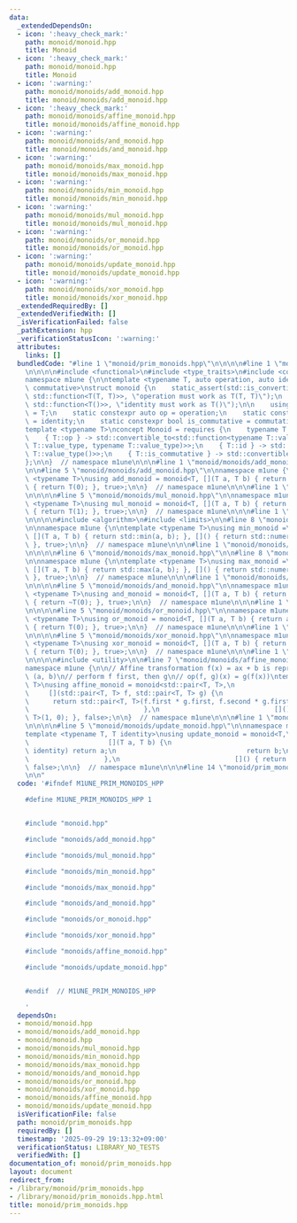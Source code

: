 ```yaml
---
data:
  _extendedDependsOn:
  - icon: ':heavy_check_mark:'
    path: monoid/monoid.hpp
    title: Monoid
  - icon: ':heavy_check_mark:'
    path: monoid/monoid.hpp
    title: Monoid
  - icon: ':warning:'
    path: monoid/monoids/add_monoid.hpp
    title: monoid/monoids/add_monoid.hpp
  - icon: ':heavy_check_mark:'
    path: monoid/monoids/affine_monoid.hpp
    title: monoid/monoids/affine_monoid.hpp
  - icon: ':warning:'
    path: monoid/monoids/and_monoid.hpp
    title: monoid/monoids/and_monoid.hpp
  - icon: ':warning:'
    path: monoid/monoids/max_monoid.hpp
    title: monoid/monoids/max_monoid.hpp
  - icon: ':warning:'
    path: monoid/monoids/min_monoid.hpp
    title: monoid/monoids/min_monoid.hpp
  - icon: ':warning:'
    path: monoid/monoids/mul_monoid.hpp
    title: monoid/monoids/mul_monoid.hpp
  - icon: ':warning:'
    path: monoid/monoids/or_monoid.hpp
    title: monoid/monoids/or_monoid.hpp
  - icon: ':warning:'
    path: monoid/monoids/update_monoid.hpp
    title: monoid/monoids/update_monoid.hpp
  - icon: ':warning:'
    path: monoid/monoids/xor_monoid.hpp
    title: monoid/monoids/xor_monoid.hpp
  _extendedRequiredBy: []
  _extendedVerifiedWith: []
  _isVerificationFailed: false
  _pathExtension: hpp
  _verificationStatusIcon: ':warning:'
  attributes:
    links: []
  bundledCode: "#line 1 \"monoid/prim_monoids.hpp\"\n\n\n\n#line 1 \"monoid/monoid.hpp\"\
    \n\n\n\n#include <functional>\n#include <type_traits>\n#include <concepts>\n\n\
    namespace m1une {\n\ntemplate <typename T, auto operation, auto identity, bool\
    \ commutative>\nstruct monoid {\n    static_assert(std::is_convertible_v<decltype(operation),\
    \ std::function<T(T, T)>>, \"operation must work as T(T, T)\");\n    static_assert(std::is_convertible_v<decltype(identity),\
    \ std::function<T()>>, \"identity must work as T()\");\n\n    using value_type\
    \ = T;\n    static constexpr auto op = operation;\n    static constexpr auto id\
    \ = identity;\n    static constexpr bool is_commutative = commutative;\n};\n\n\
    template <typename T>\nconcept Monoid = requires {\n    typename T::value_type;\n\
    \    { T::op } -> std::convertible_to<std::function<typename T::value_type(typename\
    \ T::value_type, typename T::value_type)>>;\n    { T::id } -> std::convertible_to<std::function<typename\
    \ T::value_type()>>;\n    { T::is_commutative } -> std::convertible_to<bool>;\n\
    };\n\n}  // namespace m1une\n\n\n#line 1 \"monoid/monoids/add_monoid.hpp\"\n\n\
    \n\n#line 5 \"monoid/monoids/add_monoid.hpp\"\n\nnamespace m1une {\n\ntemplate\
    \ <typename T>\nusing add_monoid = monoid<T, [](T a, T b) { return a + b; }, []()\
    \ { return T(0); }, true>;\n\n}  // namespace m1une\n\n\n#line 1 \"monoid/monoids/mul_monoid.hpp\"\
    \n\n\n\n#line 5 \"monoid/monoids/mul_monoid.hpp\"\n\nnamespace m1une {\n\ntemplate\
    \ <typename T>\nusing mul_monoid = monoid<T, [](T a, T b) { return a * b; }, []()\
    \ { return T(1); }, true>;\n\n}  // namespace m1une\n\n\n#line 1 \"monoid/monoids/min_monoid.hpp\"\
    \n\n\n\n#include <algorithm>\n#include <limits>\n\n#line 8 \"monoid/monoids/min_monoid.hpp\"\
    \n\nnamespace m1une {\n\ntemplate <typename T>\nusing min_monoid =\n    monoid<T,\
    \ [](T a, T b) { return std::min(a, b); }, []() { return std::numeric_limits<T>::max();\
    \ }, true>;\n\n}  // namespace m1une\n\n\n#line 1 \"monoid/monoids/max_monoid.hpp\"\
    \n\n\n\n#line 6 \"monoid/monoids/max_monoid.hpp\"\n\n#line 8 \"monoid/monoids/max_monoid.hpp\"\
    \n\nnamespace m1une {\n\ntemplate <typename T>\nusing max_monoid =\n    monoid<T,\
    \ [](T a, T b) { return std::max(a, b); }, []() { return std::numeric_limits<T>::min();\
    \ }, true>;\n\n}  // namespace m1une\n\n\n#line 1 \"monoid/monoids/and_monoid.hpp\"\
    \n\n\n\n#line 5 \"monoid/monoids/and_monoid.hpp\"\n\nnamespace m1une {\n\ntemplate\
    \ <typename T>\nusing and_monoid = monoid<T, [](T a, T b) { return a & b; }, []()\
    \ { return ~T(0); }, true>;\n\n}  // namespace m1une\n\n\n#line 1 \"monoid/monoids/or_monoid.hpp\"\
    \n\n\n\n#line 5 \"monoid/monoids/or_monoid.hpp\"\n\nnamespace m1une {\n\ntemplate\
    \ <typename T>\nusing or_monoid = monoid<T, [](T a, T b) { return a | b; }, []()\
    \ { return T(0); }, true>;\n\n}  // namespace m1une\n\n\n#line 1 \"monoid/monoids/xor_monoid.hpp\"\
    \n\n\n\n#line 5 \"monoid/monoids/xor_monoid.hpp\"\n\nnamespace m1une {\n\ntemplate\
    \ <typename T>\nusing xor_monoid = monoid<T, [](T a, T b) { return a ^ b; }, []()\
    \ { return T(0); }, true>;\n\n}  // namespace m1une\n\n\n#line 1 \"monoid/monoids/affine_monoid.hpp\"\
    \n\n\n\n#include <utility>\n\n#line 7 \"monoid/monoids/affine_monoid.hpp\"\n\n\
    namespace m1une {\n\n// Affine transformation f(x) = ax + b is represented as\
    \ (a, b)\n// perform f first, then g\n// op(f, g)(x) = g(f(x))\ntemplate <typename\
    \ T>\nusing affine_monoid = monoid<std::pair<T, T>,\n                        \
    \     [](std::pair<T, T> f, std::pair<T, T> g) {\n                           \
    \      return std::pair<T, T>(f.first * g.first, f.second * g.first + g.second);\n\
    \                             },\n                             []() { return std::pair<T,\
    \ T>(1, 0); }, false>;\n\n}  // namespace m1une\n\n\n#line 1 \"monoid/monoids/update_monoid.hpp\"\
    \n\n\n\n#line 5 \"monoid/monoids/update_monoid.hpp\"\n\nnamespace m1une {\n\n\
    template <typename T, T identity>\nusing update_monoid = monoid<T,\n         \
    \                    [](T a, T b) {\n                                 if (b ==\
    \ identity) return a;\n                                 return b;\n          \
    \                   },\n                             []() { return identity; },\
    \ false>;\n\n}  // namespace m1une\n\n\n#line 14 \"monoid/prim_monoids.hpp\"\n\
    \n\n"
  code: '#ifndef M1UNE_PRIM_MONOIDS_HPP

    #define M1UNE_PRIM_MONOIDS_HPP 1


    #include "monoid.hpp"

    #include "monoids/add_monoid.hpp"

    #include "monoids/mul_monoid.hpp"

    #include "monoids/min_monoid.hpp"

    #include "monoids/max_monoid.hpp"

    #include "monoids/and_monoid.hpp"

    #include "monoids/or_monoid.hpp"

    #include "monoids/xor_monoid.hpp"

    #include "monoids/affine_monoid.hpp"

    #include "monoids/update_monoid.hpp"


    #endif  // M1UNE_PRIM_MONOIDS_HPP

    '
  dependsOn:
  - monoid/monoid.hpp
  - monoid/monoids/add_monoid.hpp
  - monoid/monoid.hpp
  - monoid/monoids/mul_monoid.hpp
  - monoid/monoids/min_monoid.hpp
  - monoid/monoids/max_monoid.hpp
  - monoid/monoids/and_monoid.hpp
  - monoid/monoids/or_monoid.hpp
  - monoid/monoids/xor_monoid.hpp
  - monoid/monoids/affine_monoid.hpp
  - monoid/monoids/update_monoid.hpp
  isVerificationFile: false
  path: monoid/prim_monoids.hpp
  requiredBy: []
  timestamp: '2025-09-29 19:13:32+09:00'
  verificationStatus: LIBRARY_NO_TESTS
  verifiedWith: []
documentation_of: monoid/prim_monoids.hpp
layout: document
redirect_from:
- /library/monoid/prim_monoids.hpp
- /library/monoid/prim_monoids.hpp.html
title: monoid/prim_monoids.hpp
---
```

